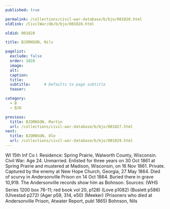```yaml
---
published: true

permalink: /collections/civil-war-database/b/bjo/001028.html
oldlink: /CivilWar/db/b/bjo/001028.html

oldid: 001028

title: BJORNSON, Nils

pagelist:
  exclude: false
  order: 1028
  image: 
  alt:
  caption:
  title:
  subtitle:      # Defaults to page subtitle
  teaser:

category: 
  - B 
  - BJO

previous:
  title: BJORNSON, Martin
  url: /collections/civil-war-database/b/bjo/001027.html  
next:
  title: BJORNSON, Ole
  url: /collections/civil-war-database/b/bjo/001029.html   
---
```

WI 15th Inf Co I. Residence: Spring Prairie, Walworth County, Wisconsin. Civil War: Age 24. Unmarried. Enlisted for three years on 30 Oct 1861 at Spring Prairie and mustered at Madison, Wisconsin, on 16 Nov 1861. Private. Captured by the enemy at New Hope Church, Georgia, 27 May 1864. Died of scurvy in Andersonville Prison on 14 Oct 1864. Buried there in grave 10,919. The Andersonville records show him as &#147;Bohnson&#148;. Sources: (WHS Series 1200 box 76-11; red book vol 20, p128) (Love p1082) (Buslett p586) (Ulvestad p272) (Ager p59, 314, e50) (Meeker) (Prisoners who died at Andersonville Prison&#148;, Atwater Report, publ 1865) &#147;Bohnson, Nils&#148;